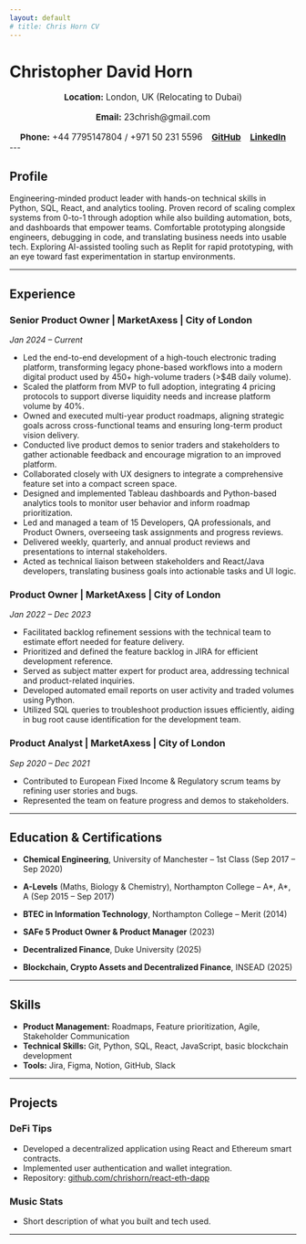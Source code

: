 ```yaml
---
layout: default
# title: Chris Horn CV
---
```

# Christopher David Horn

<div style="display: flex; flex-wrap: wrap; justify-content: center; gap: 1rem; text-align: center; font-size: 0.95rem;">
  <div><strong>Location:</strong> London, UK (Relocating to Dubai)</div>
  <div><strong>Email:</strong> 23chrish@gmail.com</div>
  <div><strong>Phone:</strong> +44 7795147804 / +971 50 231 5596</div>
  <div><a href="https://github.com/23chorn/"><strong>GitHub</strong></a></div>
  <div><a href="https://www.linkedin.com/in/christopher-horn-19a795151/"><strong>LinkedIn</strong></a></div>
</div>
---

## Profile
Engineering-minded product leader with hands-on technical skills in Python, SQL, React, and analytics tooling. Proven record of scaling complex systems from 0-to-1 through adoption while also building automation, bots, and dashboards that empower teams. Comfortable prototyping alongside engineers, debugging in code, and translating business needs into usable tech. Exploring AI-assisted tooling such as Replit for rapid prototyping, with an eye toward fast experimentation in startup environments.

---

## Experience

### Senior Product Owner | MarketAxess | City of London
*Jan 2024 – Current*
- Led the end-to-end development of a high-touch electronic trading platform, transforming legacy phone-based workflows into a modern digital product used by 450+ high-volume traders (>$4B daily volume).  
- Scaled the platform from MVP to full adoption, integrating 4 pricing protocols to support diverse liquidity needs and increase platform volume by 40%.  
- Owned and executed multi-year product roadmaps, aligning strategic goals across cross-functional teams and ensuring long-term product vision delivery.  
- Conducted live product demos to senior traders and stakeholders to gather actionable feedback and encourage migration to an improved platform.  
- Collaborated closely with UX designers to integrate a comprehensive feature set into a compact screen space.  
- Designed and implemented Tableau dashboards and Python-based analytics tools to monitor user behavior and inform roadmap prioritization.  
- Led and managed a team of 15 Developers, QA professionals, and Product Owners, overseeing task assignments and progress reviews.  
- Delivered weekly, quarterly, and annual product reviews and presentations to internal stakeholders.  
- Acted as technical liaison between stakeholders and React/Java developers, translating business goals into actionable tasks and UI logic.

### Product Owner | MarketAxess | City of London
*Jan 2022 – Dec 2023*
- Facilitated backlog refinement sessions with the technical team to estimate effort needed for feature delivery.  
- Prioritized and defined the feature backlog in JIRA for efficient development reference.  
- Served as subject matter expert for product area, addressing technical and product-related inquiries.  
- Developed automated email reports on user activity and traded volumes using Python.  
- Utilized SQL queries to troubleshoot production issues efficiently, aiding in bug root cause identification for the development team.

### Product Analyst | MarketAxess | City of London
*Sep 2020 – Dec 2021*
- Contributed to European Fixed Income & Regulatory scrum teams by refining user stories and bugs.  
- Represented the team on feature progress and demos to stakeholders.

---


## Education & Certifications

- **Chemical Engineering**, University of Manchester – 1st Class (Sep 2017 – Sep 2020)  
- **A-Levels** (Maths, Biology & Chemistry), Northampton College – A*, A*, A (Sep 2015 – Sep 2017)  
- **BTEC in Information Technology**, Northampton College – Merit (2014) 

- **SAFe 5 Product Owner & Product Manager** (2023)  
- **Decentralized Finance**, Duke University (2025)  
- **Blockchain, Crypto Assets and Decentralized Finance**, INSEAD (2025)

---

## Skills
- **Product Management:** Roadmaps, Feature prioritization, Agile, Stakeholder Communication  
- **Technical Skills:** Git, Python, SQL, React, JavaScript, basic blockchain development  
- **Tools:** Jira, Figma, Notion, GitHub, Slack

---

## Projects

### DeFi Tips
- Developed a decentralized application using React and Ethereum smart contracts.  
- Implemented user authentication and wallet integration.  
- Repository: [github.com/chrishorn/react-eth-dapp](https://github.com/chrishorn/react-eth-dapp)  

### Music Stats
- Short description of what you built and tech used.  

---